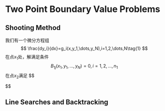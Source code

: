 # Two Point Boundary Value Problems

## Shooting Method
我们有一个微分方程组
$$
\frac{dy_i}{dx}=g_i(x,y_1,\dots,y_N),i=1,2,\dots,N\tag{1}
$$
在点$x_1$处，解满足条件
$$
B_{1j}(x_1,y_1,\dots,y_N)=0,i=1,2,\dots,n_1\tag{2}
$$
在点$x_2$满足
$$

$$
## Line Searches and Backtracking

<!--stackedit_data:
eyJoaXN0b3J5IjpbLTI1MTE2MjcxNSwtMTI0ODQ2NjA5NSwtMj
A4ODc0NjYxMl19
-->